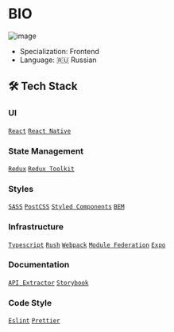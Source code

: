 # BIO

![image](https://www.codewars.com/users/NEWESTERS/badges/small)

* Specialization: Frontend
* Language: 🇷🇺 Russian

## 🛠 Tech Stack

### UI

[`React`](https://reactjs.org) [`React Native`](https://reactnative.dev)

### State Management

[`Redux`](https://redux.js.org) [`Redux Toolkit`](https://redux-toolkit.js.org)

### Styles

[`SASS`](https://sass-lang.com) [`PostCSS`](https://postcss.org) [`Styled Components`](https://styled-components.com) [`BEM`](https://bem.info)

### Infrastructure

[`Typescript`](https://www.typescriptlang.org) [`Rush`](https://rushstack.io) [`Webpack`](https://webpack.js.org) [`Module Federation`](https://webpack.js.org/concepts/module-federation) [`Expo`](https://expo.dev)

### Documentation
[`API Extractor`](https://api-extractor.com) [`Storybook`](https://storybook.js.org)

### Code Style
[`Eslint`](https://eslint.org) [`Prettier`](https://prettier.io)
